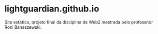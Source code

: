 # lightguardian.github.io

Site estático, projeto final da disciplina de Web2 mestrada pelo professnor Roni Banaszewski.
